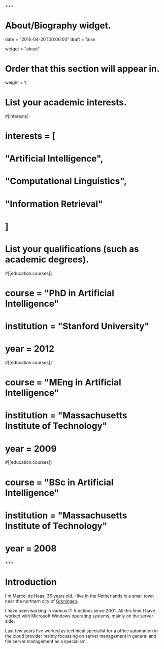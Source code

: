 +++
# About/Biography widget.

date = "2016-04-20T00:00:00"
draft = false

widget = "about"

# Order that this section will appear in.
weight = 1

# List your academic interests.
#[interests]
#  interests = [
#    "Artificial Intelligence",
#    "Computational Linguistics",
#    "Information Retrieval"
#  ]

# List your qualifications (such as academic degrees).
#[[education.courses]]
#  course = "PhD in Artificial Intelligence"
#  institution = "Stanford University"
#  year = 2012

#[[education.courses]]
#  course = "MEng in Artificial Intelligence"
#  institution = "Massachusetts Institute of Technology"
#  year = 2009

#[[education.courses]]
#  course = "BSc in Artificial Intelligence"
#  institution = "Massachusetts Institute of Technology"
#  year = 2008
 
+++

# Introduction
I'm Marcel de Haas, 36 years old. I live in the Netherlands in a small town near the northern city of [Groningen](https://goo.gl/maps/Kz8HxKHEPdr).

I have been working in various IT functions since 2001. All this time I have worked with Microsoft Windows operating systems, mainly on the server side.

Last few years I've worked as technical specialist for a office automation in the cloud provider mainly focussing on server management in general and file server management as a specialism.